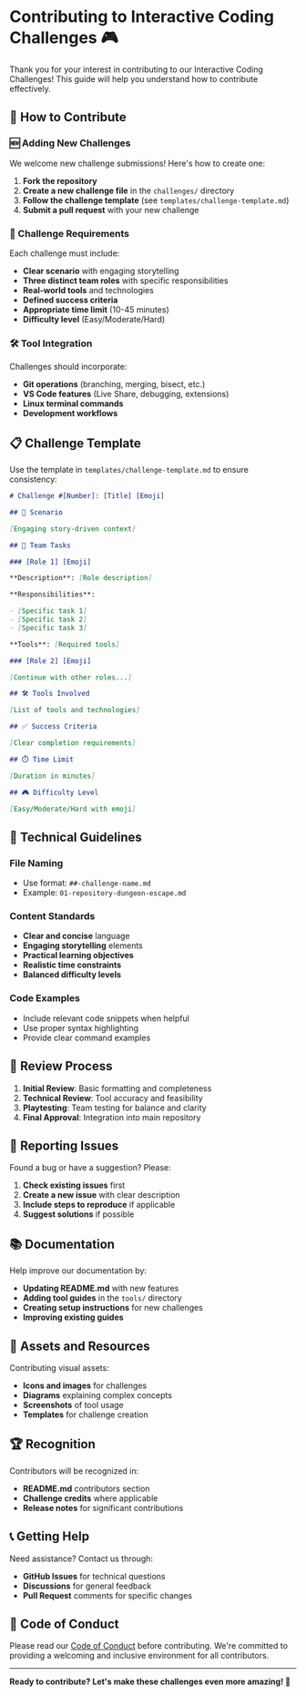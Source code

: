 # Contributing to Interactive Coding Challenges 🎮

Thank you for your interest in contributing to our Interactive Coding Challenges! This guide will help you understand how to contribute effectively.

## 🤝 How to Contribute

### 🆕 Adding New Challenges

We welcome new challenge submissions! Here's how to create one:

1. **Fork the repository**
2. **Create a new challenge file** in the `challenges/` directory
3. **Follow the challenge template** (see `templates/challenge-template.md`)
4. **Submit a pull request** with your new challenge

### 📝 Challenge Requirements

Each challenge must include:

- **Clear scenario** with engaging storytelling
- **Three distinct team roles** with specific responsibilities
- **Real-world tools** and technologies
- **Defined success criteria**
- **Appropriate time limit** (10-45 minutes)
- **Difficulty level** (Easy/Moderate/Hard)

### 🛠️ Tool Integration

Challenges should incorporate:

- **Git operations** (branching, merging, bisect, etc.)
- **VS Code features** (Live Share, debugging, extensions)
- **Linux terminal commands**
- **Development workflows**

## 📋 Challenge Template

Use the template in `templates/challenge-template.md` to ensure consistency:

```markdown
# Challenge #[Number]: [Title] [Emoji]

## 📖 Scenario

[Engaging story-driven context]

## 🎯 Team Tasks

### [Role 1] [Emoji]

**Description**: [Role description]

**Responsibilities**:

- [Specific task 1]
- [Specific task 2]
- [Specific task 3]

**Tools**: [Required tools]

### [Role 2] [Emoji]

[Continue with other roles...]

## 🛠️ Tools Involved

[List of tools and technologies]

## ✅ Success Criteria

[Clear completion requirements]

## ⏱️ Time Limit

[Duration in minutes]

## 🎮 Difficulty Level

[Easy/Moderate/Hard with emoji]
```

## 🔧 Technical Guidelines

### File Naming

- Use format: `##-challenge-name.md`
- Example: `01-repository-dungeon-escape.md`

### Content Standards

- **Clear and concise** language
- **Engaging storytelling** elements
- **Practical learning objectives**
- **Realistic time constraints**
- **Balanced difficulty levels**

### Code Examples

- Include relevant code snippets when helpful
- Use proper syntax highlighting
- Provide clear command examples

## 🎯 Review Process

1. **Initial Review**: Basic formatting and completeness
2. **Technical Review**: Tool accuracy and feasibility
3. **Playtesting**: Team testing for balance and clarity
4. **Final Approval**: Integration into main repository

## 🐛 Reporting Issues

Found a bug or have a suggestion? Please:

1. **Check existing issues** first
2. **Create a new issue** with clear description
3. **Include steps to reproduce** if applicable
4. **Suggest solutions** if possible

## 📚 Documentation

Help improve our documentation by:

- **Updating README.md** with new features
- **Adding tool guides** in the `tools/` directory
- **Creating setup instructions** for new challenges
- **Improving existing guides**

## 🎨 Assets and Resources

Contributing visual assets:

- **Icons and images** for challenges
- **Diagrams** explaining complex concepts
- **Screenshots** of tool usage
- **Templates** for challenge creation

## 🏆 Recognition

Contributors will be recognized in:

- **README.md** contributors section
- **Challenge credits** where applicable
- **Release notes** for significant contributions

## 📞 Getting Help

Need assistance? Contact us through:

- **GitHub Issues** for technical questions
- **Discussions** for general feedback
- **Pull Request** comments for specific changes

## 📄 Code of Conduct

Please read our [Code of Conduct](CODE_OF_CONDUCT.md) before contributing. We're committed to providing a welcoming and inclusive environment for all contributors.

---

**Ready to contribute? Let's make these challenges even more amazing! 🚀**
